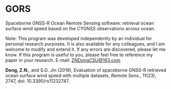 # GORS
Spaceborne GNSS-R Ocean Remote Sensing software: retrieval ocean surface wind speed based on the CYGNSS observations across ocean.


Note: This program was developed independently by an individual for personal research purposes. It is also available for any colleagues, and I am welcome to modify and extend it. If any errors are discovered, please let me know. If this program is useful to you, please feel free to reference my paper in your research. E-mail: [ZNDongCSU@163.com](mailto:ZNDongCSU@163.com)

**Dong, Z.N.**, and S.G. Jin (2019), Evaluation of spaceborne GNSS-R retrieved ocean surface wind speed with multiple datasets, *Remote Sens.*, 11(23), 2747, doi: 10.3390/rs11232747.
